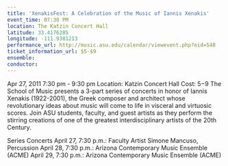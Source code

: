 ```yaml
---
title: 'XenakisFest: A Celebration of the Music of Iannis Xenakis'
event_time: 07:30 PM
location: The Katzin Concert Hall
latitude: 33.4176285
longitude: -111.9381213
performance_url: http://music.asu.edu/calendar/viewevent.php?eid=548
ticket_information_url: $5-$9
ensemble: 
conductor: 
---
```

Apr 27, 2011
7:30 pm - 9:30 pm
Location: Katzin Concert Hall
Cost: $5-$9
The School of Music presents a 3-part series of concerts in honor of Iannis Xenakis (1922-2001), the Greek composer and architect whose revolutionary ideas about music will come to life in visceral and virtuosic scores. Join ASU students, faculty, and guest artists as they perform the stirring creations of one of the greatest interdisciplinary artists of the 20th Century.

Series Concerts
April 27, 7:30 p.m.: Faculty Artist Simone Mancuso, Percussion
April 28, 7:30 p.m.: Arizona Contemporary Music Ensemble (ACME)
April 29, 7:30 p.m.: Arizona Contemporary Music Ensemble (ACME)